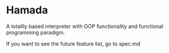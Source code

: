 # Hamada
A totallly based interpreter with OOP functionality and functional programming paradigm.

If you want to see the future feature list, go to spec.md